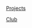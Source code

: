 [Projects](https://chaoqi-liu.github.io/experience/projects)

[Club](https://chaoqi-liu.github.io/experience/clubs)
